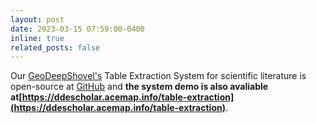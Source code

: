```yaml
---
layout: post
date: 2023-03-15 07:59:00-0400
inline: true
related_posts: false
---
```


Our [GeoDeepShovel's](https://deepshovel.acemap.cn/#/) Table Extraction System for scientific literature is open-source at [GitHub](https://github.com/ShaoZhang0115/Table-Extraction-for-Geoscience-Literature) and **the system demo is also avaliable at[https://ddescholar.acemap.info/table-extraction](https://ddescholar.acemap.info/table-extraction)**. 
